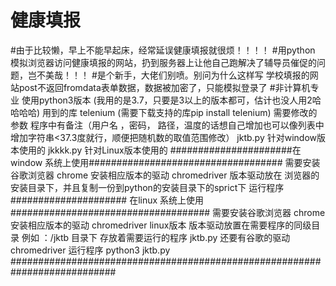 # 健康填报
#由于比较懒，早上不能早起床，经常延误健康填报就很烦！！！！
#用python 模拟浏览器访问健康填报的网站，扔到服务器上让他自己跑解决了辅导员催促的问题，岂不美哉！！！
#是个新手，大佬们别喷。别问为什么这样写 学校填报的网站post不返回fromdata表单数据，数据被加密了，只能模拟登录了
#非计算机专业
使用python3版本   (我用的是3.7，只要是3以上的版本都可，估计也没人用2哈哈哈哈)
用到的库 telenium   (需要下载支持的库pip install telenium)
需要修改的参数 程序中有备注（用户名 ，密码， 路径，温度的话想自己增加也可以像列表中增加字符串<37.3度就行，顺便把随机数的取值范围修改）
jktb.py 针对window版本使用的
jkkkk.py 针对Linux版本使用的
######################在window 系统上使用###################################
需要安装谷歌浏览器 chrome
安装相应版本的驱动 chromedriver
版本驱动放在 浏览器的安装目录下，并且复制一份到python的安装目录下的sprict下
运行程序
##################### 在linux 系统上使用####################################
需要安装谷歌浏览器 chrome
安装相应版本的驱动 chromedriver linux版本
版本驱动放置在需要程序的同级目录
例如 ：/jktb 目录下  存放着需要运行的程序 jktb.py  还要有谷歌的驱动chromedriver
运行程序
python3 jktb.py
###########################################################################

